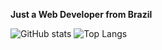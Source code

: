 **Just a Web Developer from Brazil**

![GitHub stats](https://github-readme-stats.vercel.app/api?username=marcosfromrio&show_icons=true&theme=dracula&include_all_commits=true&count_private=true&hide_title=true)
![Top Langs](https://github-readme-stats.vercel.app/api/top-langs/?username=marcosfromrio&langs_count=6&hide=html&hide_title=true&layout=compact&theme=dracula)


